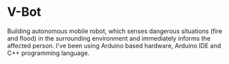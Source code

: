 # V-Bot
Building autonomous mobile robot, which senses dangerous situations (fire and flood)  in the surrounding environment and immediately informs the affected person. 
I've been using Arduino based hardware, Arduino IDE and C++ programming language.
